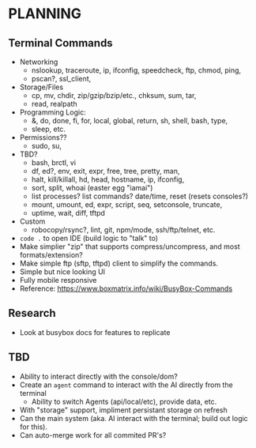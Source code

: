 # PLANNING

## Terminal Commands
- Networking
  - nslookup, traceroute, ip, ifconfig, speedcheck, ftp, chmod, ping, 
  - pscan?, ssl_client, 
- Storage/Files
  - cp, mv, chdir, zip/gzip/bzip/etc., chksum, sum, tar, 
  - read, realpath
- Programming Logic:
  - &, do, done, fi, for, local, global, return, sh, shell, bash, type,
  - sleep, etc.
- Permissions??
  - sudo, su,
- TBD?
  - bash,  brctl, vi
  - df, ed?, env, exit, expr, free, tree, pretty, man, 
  - halt, kill/killall, hd, head, hostname, ip, ifconfig, 
  - sort, split, whoai (easter egg "iamai")
  - list processes? list commands? date/time, reset (resets consoles?)
  - mount, umount, ed, expr, script, seq, setconsole, truncate, 
  - uptime, wait, diff, tftpd
- Custom
  - robocopy/rsync?, lint, git, npm/mode, ssh/ftp/telnet, etc.
- `code .` to open IDE (build logic to "talk" to)
- Make simplier "zip" that supports compress/uncompress, and most formats/extension?
- Make simple ftp (sftp, tftpd) client to simplify the commands.
- Simple but nice looking UI
- Fully mobile responsive
- Reference:
  https://www.boxmatrix.info/wiki/BusyBox-Commands

## Research
- Look at busybox docs for features to replicate

## TBD
- Ability to interact directly with the console/dom?
- Create an `agent` command to interact with the AI directly from the terminal
  - Ability to switch Agents (api/local/etc), provide data, etc.
- With "storage" support, impliment persistant storage on refresh
- Can the main system (aka. AI interact with the terminal; build out logic for this).
- Can auto-merge work for all commited PR's?